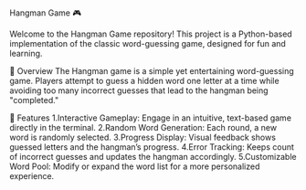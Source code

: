 Hangman Game 🎮

Welcome to the Hangman Game repository! This project is a Python-based implementation of the classic word-guessing game, designed for fun and learning.

📝 Overview
The Hangman game is a simple yet entertaining word-guessing game. Players attempt to guess a hidden word one letter at a time while avoiding too many incorrect guesses that lead to the hangman being "completed."

🎯 Features
1.Interactive Gameplay: Engage in an intuitive, text-based game directly in the terminal.
2.Random Word Generation: Each round, a new word is randomly selected.
3.Progress Display: Visual feedback shows guessed letters and the hangman’s progress.
4.Error Tracking: Keeps count of incorrect guesses and updates the hangman accordingly.
5.Customizable Word Pool: Modify or expand the word list for a more personalized experience.


